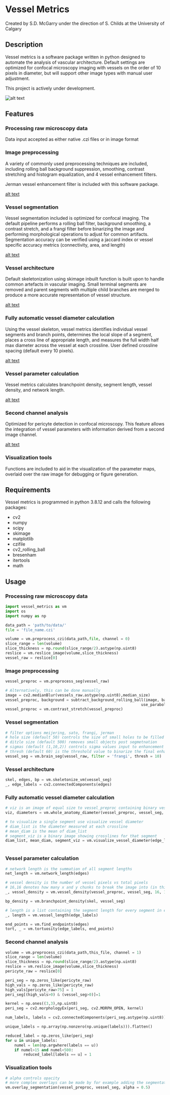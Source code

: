 # Vessel Metrics
Created by S.D. McGarry under the direction of S. Childs at the University of Calgary
## Description
Vessel metrics is a software package written in python designed to automate the analysis of vascular architecture. Default settings are optimized for confocal microscopy imaging with vessels on the order of 10 pixels in diameter, but will support other image types with manual user adjustment.

This project is actively under development.

![alt text](https://github.com/mcgarrysd/vessel_metrics/blob/main/sample_ims/all_diameters.png "Vessel diameters")


## Features
### Processing raw microscopy data
Data input accepted as either native .czi files or in image format

### Image preprocessing
A variety of commonly used preprocessing techniques are included, including rolling ball background suppression, smoothing, contrast stretching and histogram equalization, and 4 vessel enhancement filters.

Jerman vessel enhancement filter is included with this software package.

[alt text](https://github.com/mcgarrysd/vessel_metrics/blob/main/sample_ims/raw_im.png "Raw image")

### Vessel segmentation
Vessel segmentation included is optimized for confocal imaging. The default pipeline performs a rolling ball filter, background smoothing, a contrast stretch, and a frangi filter before binarizing the image and performing morphological operations to adjust for common artifacts. Segmentation accuracy can be verified using a jaccard index or vessel specific accuracy metrics (connectivity, area, and length)

[alt text](https://github.com/mcgarrysd/vessel_metrics/blob/main/sample_ims/segmentation.png "Vessel segmentation")

### Vessel architecture
Default skeletonization using skimage inbuilt function is built upon to handle common artefacts in vascular imaging. Small terminal segments are removed and parent segments with multiple child branches are merged to produce a more accurate representation of vessel structure.

[alt text](https://github.com/mcgarrysd/vessel_metrics/blob/main/sample_ims/edge_labels.png "Vessel segments")

### Fully automatic vessel diameter calculation
Using the vessel skeleton, vessel metrics identifies individual vessel segments and branch points, determines the local slope of a segment, places a cross line of appropriate length, and measures the full width half max diameter across the vessel at each crossline. User defined crossline spacing (default every 10 pixels). 

[alt text](https://github.com/mcgarrysd/vessel_metrics/blob/main/sample_ims/segment_diameter.png "Single segment diameter")

### Vessel parameter calculation
Vessel metrics calculates branchpoint density, segment length, vessel density, and network length.

[alt text](https://github.com/mcgarrysd/vessel_metrics/blob/main/sample_ims/vessel_density.png "Vessel density map")

### Second channel analysis
Optimized for pericyte detection in confocal microscopy. This feature allows the integration of vessel parameters with information derived from a second image channel. 

[alt text](https://github.com/mcgarrysd/vessel_metrics/blob/main/sample_ims/pericyte_ovl.png "Pericyte overlay")

### Visualization tools
Functions are included to aid in the visualization of the parameter maps, overlaid over the raw image for debugging or figure generation.

## Requirements
Vessel metrics is programmed in python 3.8.12 and calls the following packages:
* cv2
* numpy
* scipy
* skimage
* matplotlib
* czifile
* cv2_rolling_ball
* bresenham
* itertools
* math

## Usage
### Processing raw microscopy data
``` Python
import vessel_metrics as vm
import os
import numpy as np

data_path = 'path/to/data/'
file = 'file_name.czi'

volume = vm.preprocess_czi(data_path,file, channel = 0)
slice_range = len(volume)
slice_thickness = np.round(slice_range/2).astype(np.uint8)
reslice = vm.reslice_image(volume,slice_thickness)
vessel_raw = reslice[0]

```
### Image preprocessing
``` Python
vessel_preproc = vm.preprocess_seg(vessel_raw)

# Alternatively, this can be done manually
image = cv2.medianBlur(vessels_raw.astype(np.uint8),median_size)
vessel_preproc, background = subtract_background_rolling_ball(image, ball_size, light_background=False,
                                                            use_paraboloid=False, do_presmooth=True)
vessel_preproc = vm.contrast_stretch(vessel_preproc)
```
### Vessel segmentation
``` Python
# filter options meijering, sato, frangi, jerman
# hole size (default 50) controls the size of small holes to be filled in post segmentation
# ditzle size (default 500) removes small objects post segmetnation
# sigmas (default (1,10,2)) controls sigma values input to enhancement filter
# thresh (default 60) is the threshold value to binarize the final enhanced image
vessel_seg = vm.brain_seg(vessel_raw, filter = 'frangi', thresh = 10)

```
### Vessel architecture
``` Python
skel, edges, bp = vm.skeletonize_vm(vessel_seg)
_, edge_labels = cv2.connectedComponents(edges)
```
### Fully automatic vessel diameter calculation
``` Python
# viz is an image of equal size to vessel_preproc containing binary vessel crosslines for visualization purposes
viz, diameters = vm.whole_anatomy_diameter(vessel_preproc, vessel_seg, edge_labels)

# to visualize a single segment use visualize vessel diameter
# diam_list is the diameter measured at each crossline
# mean_diam is the mean of diam_list
# segment_viz is a binary image showing crosslines for that segment
diam_list, mean_diam, segment_viz = vm.visualize_vessel_diameter(edge_labels, segment_number, vessel_seg,vessel_preproc)
    

```
### Vessel parameter calculation
``` Python
# network length is the summation of all segment lengths
net_length = vm.network_length(edges)

# vessel density is the number of vessel pixels vs total pixels
# 16,16 denotes how many x and y chunks to break the image into (in this case 16 and 16)
_, vessel_density = vm.vessel_density(vessel_preproc, vessel_seg, 16, 16)

bp_density = vm.branchpoint_density(skel, vessel_seg)

# length is a list containing the segment length for every segment in edge_labels
_, length = vm.vessel_length(edge_labels)

end_points = vm.find_endpoints(edges)
tort, _ = vm.tortuosity(edge_labels, end_points)

```
### Second channel analysis
``` Python
volume = vm.preprocess_czi(data_path,this_file, channel = 1)
slice_range = len(volume)
slice_thickness = np.round(slice_range/2).astype(np.uint8)
reslice = vm.reslice_image(volume,slice_thickness)
pericyte_raw = reslice[0]

peri_seg = np.zeros_like(pericyte_raw)
high_vals = np.zeros_like(pericyte_raw)
high_vals[pericyte_raw>75] = 1
peri_seg[(high_vals>0) & (vessel_seg>0)]=1

kernel = np.ones((3,3),np.uint8)
peri_seg = cv2.morphologyEx(peri_seg, cv2.MORPH_OPEN, kernel)

num_labels, labels = cv2.connectedComponents(peri_seg.astype(np.uint8))

unique_labels = np.array(np.nonzero(np.unique(labels))).flatten()

reduced_label = np.zeros_like(peri_seg)
for u in unique_labels:
    numel = len(np.argwhere(labels == u))
    if numel>15 and numel<500:
        reduced_label[labels == u] = 1

```
### Visualization tools
``` Python
# alpha controls opacity
# more complex overlays can be made by for example adding the segmentation and skeleton together
vm.overlay_segmentation(vessel_preproc, vessel_seg, alpha = 0.5)
```
